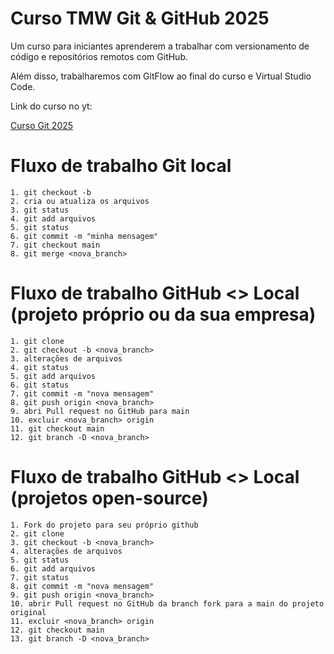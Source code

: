 # Curso TMW Git & GitHub 2025

Um curso para iniciantes aprenderem a trabalhar com versionamento de código e repositórios remotos com GitHub.

Além disso, trabalharemos com GitFlow ao final do curso e Virtual Studio Code.

Link do curso no yt:

[Curso Git 2025](https://youtube.com/@teomewhy)

# Fluxo de trabalho Git local

	1. git checkout -b
	2. cria ou atualiza os arquivos
	3. git status
	4. git add arquivos
	5. git status
	6. git commit -m "minha mensagem"
	7. git checkout main
	8. git merge <nova_branch>

# Fluxo de trabalho GitHub <> Local (projeto próprio ou da sua empresa)

	1. git clone
	2. git checkout -b <nova_branch>
	3. alterações de arquivos
	4. git status
	5. git add arquivos
	6. git status
	7. git commit -m "nova mensagem"
	8. git push origin <nova_branch>
	9. abri Pull request no GitHub para main
	10. excluir <nova_branch> origin
	11. git checkout main
	12. git branch -D <nova_branch>

# Fluxo de trabalho GitHub <> Local (projetos open-source)

	1. Fork do projeto para seu próprio github
	2. git clone
	3. git checkout -b <nova_branch>
	4. alterações de arquivos
	5. git status
	6. git add arquivos
	7. git status
	8. git commit -m "nova mensagem"
	9. git push origin <nova_branch>
	10. abrir Pull request no GitHub da branch fork para a main do projeto original
	11. excluir <nova_branch> origin
	12. git checkout main
	13. git branch -D <nova_branch>
